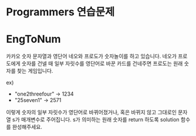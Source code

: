 # Programmers 연습문제
# EngToNum

카카오 숫자 문자열과 영단어
네오와 프로도가 숫자놀이를 하고 있습니다.
네오가 프로도에게 숫자를 건넬 때 일부 자릿수를 영단어로 바꾼 카드를 건네주면 프로도는 원래 숫자를 찾는 게임입니다.

ex)
- "one2threefour" -> 1234
- "25seven1" -> 2571

이렇게 숫자의 일부 자릿수가 영단어로 바뀌어졌거나, 혹은 바뀌지 않고 그대로인 문자열 s가 매개변수로 주어집니다. 
s가 의미하는 원래 숫자를 return 하도록 solution 함수를 완성해주세요.
